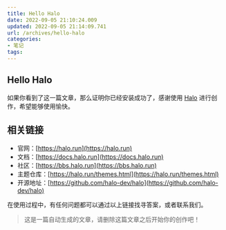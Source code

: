 ```yaml
---
title: Hello Halo
date: 2022-09-05 21:10:24.009
updated: 2022-09-05 21:14:09.741
url: /archives/hello-halo
categories: 
- 笔记
tags: 
---
```


## Hello Halo

如果你看到了这一篇文章，那么证明你已经安装成功了，感谢使用 [Halo](https://halo.run) 进行创作，希望能够使用愉快。

## 相关链接

- 官网：[https://halo.run](https://halo.run)
- 文档：[https://docs.halo.run](https://docs.halo.run)
- 社区：[https://bbs.halo.run](https://bbs.halo.run)
- 主题仓库：[https://halo.run/themes.html](https://halo.run/themes.html)
- 开源地址：[https://github.com/halo-dev/halo](https://github.com/halo-dev/halo)

在使用过程中，有任何问题都可以通过以上链接找寻答案，或者联系我们。

> 这是一篇自动生成的文章，请删除这篇文章之后开始你的创作吧！

